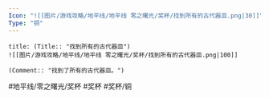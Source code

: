 ```yaml
---
Icon: "![[图片/游戏攻略/地平线/地平线 零之曙光/奖杯/找到所有的古代器皿.png|30]]"
Type: "铜"
---
```

```ad-common-bronze-trophy
title: (Title:: "找到所有的古代器皿")
![[图片/游戏攻略/地平线/地平线 零之曙光/奖杯/找到所有的古代器皿.png|100]]

(Comment:: "找到了所有的古代器皿。")
```

#地平线/零之曙光/奖杯 #奖杯 #奖杯/铜
